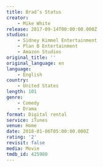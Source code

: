 ```yaml
---
title: Brad’s Status
creator:
    - Mike White
release: 2017-09-14T00:00:00.000Z
studios:
    - Sidney Kimmel Entertainment
    - Plan B Entertainment
    - Amazon Studios
original_title: ''
original_language: en
language:
    - English
country:
    - United States
length: 101
genre:
    - Comedy
    - Drama
format: Digital rental
service: iTunes
venue: Home
date: 2018-01-06T05:00:00.000Z
rating: '2'
revisit: false
media: Movie
tmdb_id: 425980
---
```



